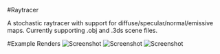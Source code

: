 #Raytracer

A stochastic raytracer with support for diffuse/specular/normal/emissive maps. Currently supporting .obj and .3ds scene files.

#Example Renders
![Screenshot](https://raw.github.com/tullrich/raytracer/master/images/969551.jpg "Screenshot")
![Screenshot](https://raw.github.com/tullrich/raytracer/master/images/p7agWXN.png "Screenshot")
![Screenshot](https://raw.github.com/tullrich/raytracer/master/images/traceimage.png "Screenshot")
